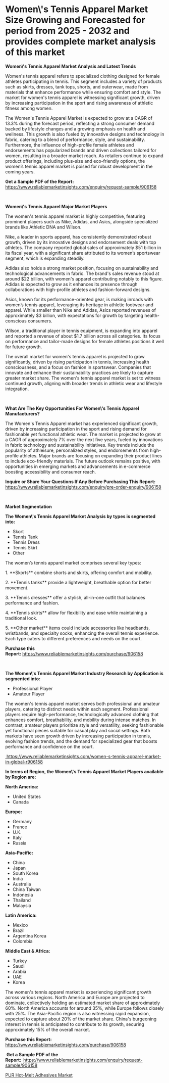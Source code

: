 <p><h1>Women\'s Tennis Apparel Market Size Growing and Forecasted for period from 2025 - 2032 and provides complete market analysis of this market</h1></p><p><strong>Women\'s Tennis Apparel Market Analysis and Latest Trends</strong></p>
<p><p>Women's tennis apparel refers to specialized clothing designed for female athletes participating in tennis. This segment includes a variety of products such as skirts, dresses, tank tops, shorts, and outerwear, made from materials that enhance performance while ensuring comfort and style. The market for women's tennis apparel is witnessing significant growth, driven by increasing participation in the sport and rising awareness of athletic fitness among women. </p><p>The Women's Tennis Apparel Market is expected to grow at a CAGR of 13.3% during the forecast period, reflecting a strong consumer demand backed by lifestyle changes and a growing emphasis on health and wellness. This growth is also fueled by innovative designs and technology in fabric, catering to a blend of performance, style, and sustainability. Furthermore, the influence of high-profile female athletes and endorsements has popularized brands and driven collections tailored for women, resulting in a broader market reach. As retailers continue to expand product offerings, including plus-size and eco-friendly options, the women’s tennis apparel market is poised for robust development in the coming years.</p></p>
<p><strong>Get a Sample PDF of the Report:&nbsp;</strong> <a href="https://www.reliablemarketinsights.com/enquiry/request-sample/906158?utm_campaign=3064&utm_medium=2&utm_source=Github&utm_content=ia&utm_term=21032025&utm_id=womens-tennis-apparel">https://www.reliablemarketinsights.com/enquiry/request-sample/906158</a></p>
<p>&nbsp;</p>
<p><strong>Women\'s Tennis Apparel Major Market Players</strong></p>
<p><p>The women's tennis apparel market is highly competitive, featuring prominent players such as Nike, Adidas, and Asics, alongside specialized brands like Athletic DNA and Wilson. </p><p>Nike, a leader in sports apparel, has consistently demonstrated robust growth, driven by its innovative designs and endorsement deals with top athletes. The company reported global sales of approximately $51 billion in its fiscal year, with a significant share attributed to its women’s sportswear segment, which is expanding steadily.</p><p>Adidas also holds a strong market position, focusing on sustainability and technological advancements in fabric. The brand's sales revenue stood at around $22 billion, with women's apparel contributing notably to this figure. Adidas is expected to grow as it enhances its presence through collaborations with high-profile athletes and fashion-forward designs.</p><p>Asics, known for its performance-oriented gear, is making inroads with women’s tennis apparel, leveraging its heritage in athletic footwear and apparel. While smaller than Nike and Adidas, Asics reported revenues of approximately $3 billion, with expectations for growth by targeting health-conscious consumers.</p><p>Wilson, a traditional player in tennis equipment, is expanding into apparel and reported a revenue of about $1.7 billion across all categories. Its focus on performance and tailor-made designs for female athletes positions it well for future growth.</p><p>The overall market for women's tennis apparel is projected to grow significantly, driven by rising participation in tennis, increasing health consciousness, and a focus on fashion in sportswear. Companies that innovate and enhance their sustainability practices are likely to capture greater market share. The women's tennis apparel market is set to witness continued growth, aligning with broader trends in athletic wear and lifestyle integration.</p></p>
<p>&nbsp;</p>
<p><strong>What Are The Key Opportunities For Women\'s Tennis Apparel Manufacturers?</strong></p>
<p><p>The Women's Tennis Apparel market has experienced significant growth, driven by increasing participation in the sport and rising demand for fashionable yet functional athletic wear. The market is projected to grow at a CAGR of approximately 7% over the next five years, fueled by innovations in fabric technology and sustainability initiatives. Key trends include the popularity of athleisure, personalized styles, and endorsements from high-profile athletes. Major brands are focusing on expanding their product lines to include eco-friendly materials. The future outlook remains positive, with opportunities in emerging markets and advancements in e-commerce boosting accessibility and consumer reach.</p></p>
<p><strong>Inquire or Share Your Questions If Any Before Purchasing This Report:</strong> <a href="https://www.reliablemarketinsights.com/enquiry/pre-order-enquiry/906158?utm_campaign=3064&utm_medium=2&utm_source=Github&utm_content=ia&utm_term=21032025&utm_id=womens-tennis-apparel">https://www.reliablemarketinsights.com/enquiry/pre-order-enquiry/906158</a></p>
<p>&nbsp;</p>
<p><strong>Market Segmentation</strong></p>
<p><strong>The Women\'s Tennis Apparel Market Analysis by types is segmented into:</strong></p>
<p><ul><li>Skort</li><li>Tennis Tank</li><li>Tennis Dress</li><li>Tennis Skirt</li><li>Other</li></ul></p>
<p><p>The women’s tennis apparel market comprises several key types: </p><p>1. **Skorts** combine shorts and skirts, offering comfort and mobility.</p><p>2. **Tennis tanks** provide a lightweight, breathable option for better movement.</p><p>3. **Tennis dresses** offer a stylish, all-in-one outfit that balances performance and fashion.</p><p>4. **Tennis skirts** allow for flexibility and ease while maintaining a traditional look.</p><p>5. **Other market** items could include accessories like headbands, wristbands, and specialty socks, enhancing the overall tennis experience. Each type caters to different preferences and needs on the court.</p></p>
<p><strong>Purchase this Report:&nbsp;</strong><a href="https://www.reliablemarketinsights.com/purchase/906158?utm_campaign=3064&utm_medium=2&utm_source=Github&utm_content=ia&utm_term=21032025&utm_id=womens-tennis-apparel">https://www.reliablemarketinsights.com/purchase/906158</a></p>
<p>&nbsp;</p>
<p><strong>The Women\'s Tennis Apparel Market Industry Research by Application is segmented into:</strong></p>
<p><ul><li>Professional Player</li><li>Amateur Player</li></ul></p>
<p><p>The women's tennis apparel market serves both professional and amateur players, catering to distinct needs within each segment. Professional players require high-performance, technologically advanced clothing that enhances comfort, breathability, and mobility during intense matches. In contrast, amateur players prioritize style and versatility, seeking fashionable yet functional pieces suitable for casual play and social settings. Both markets have seen growth driven by increasing participation in tennis, evolving fashion trends, and the demand for specialized gear that boosts performance and confidence on the court.</p></p>
<p><a href="https://www.reliablemarketinsights.com/women-s-tennis-apparel-market-in-global-r906158?utm_campaign=3064&utm_medium=2&utm_source=Github&utm_content=ia&utm_term=21032025&utm_id=womens-tennis-apparel">&nbsp;https://www.reliablemarketinsights.com/women-s-tennis-apparel-market-in-global-r906158</a></p>
<p><strong>In terms of Region, the Women\'s Tennis Apparel Market Players available by Region are:</strong></p>
<p>
    <p> <strong> North America: </strong>
        <ul>
            <li>United States</li>
            <li>Canada</li>
        </ul>
        </p> 
    <p> <strong> Europe: </strong>
        <ul>
            <li>Germany</li>
            <li>France</li>
            <li>U.K.</li>
            <li>Italy</li>
            <li>Russia</li>
        </ul>
        </p> 
    <p> <strong> Asia-Pacific: </strong>
        <ul>
            <li>China</li>
            <li>Japan</li>
            <li>South Korea</li>
            <li>India</li>
            <li>Australia</li>
            <li>China Taiwan</li>
            <li>Indonesia</li>
            <li>Thailand</li>
            <li>Malaysia</li>
        </ul>
        </p> 
    <p> <strong> Latin America: </strong>
        <ul>
            <li>Mexico</li>
            <li>Brazil</li>
            <li>Argentina Korea</li>
            <li>Colombia</li>
        </ul>
        </p> 
    <p> <strong> Middle East & Africa: </strong>
        <ul>
            <li>Turkey</li>
            <li>Saudi</li>
            <li>Arabia</li>
            <li>UAE</li>
            <li>Korea</li>
        </ul>
    </p>
    </p>
<p><p>The women's tennis apparel market is experiencing significant growth across various regions. North America and Europe are projected to dominate, collectively holding an estimated market share of approximately 60%. North America accounts for around 35%, while Europe follows closely with 25%. The Asia-Pacific region is also witnessing rapid expansion, expected to capture about 20% of the market share. China's burgeoning interest in tennis is anticipated to contribute to its growth, securing approximately 15% of the overall market.</p></p>
<p><strong>Purchase this Report: </strong><a href="https://www.reliablemarketinsights.com/purchase/906158?utm_campaign=3064&utm_medium=2&utm_source=Github&utm_content=ia&utm_term=21032025&utm_id=womens-tennis-apparel">https://www.reliablemarketinsights.com/purchase/906158</a></p>
<p>&nbsp;<strong>Get a Sample PDF of the Report:&nbsp;&nbsp;</strong><a href="https://www.reliablemarketinsights.com/enquiry/request-sample/906158?utm_campaign=3064&utm_medium=2&utm_source=Github&utm_content=ia&utm_term=21032025&utm_id=womens-tennis-apparel">https://www.reliablemarketinsights.com/enquiry/request-sample/906158</a></p>
<p><strong></strong></p>
<p><p><a href="https://github.com/doljanzwald/Market-Research-Report-List-1/blob/main/pur-hot-melt-adhesives-market.md?utm_campaign=3064&utm_medium=2&utm_source=Github&utm_content=ia&utm_term=21032025&utm_id=womens-tennis-apparel">PUR Hot-Melt Adhesives Market</a></p></p>
